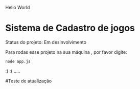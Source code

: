 Hello World

<h1> Sistema de Cadastro de jogos </h1>

Status do projeto: Em desinvolvimento 

Para rodas esse projeto na sua máquina , por favor  digite:

````
node app.js
````
:)
:(
.....

#Teste de atualização 
